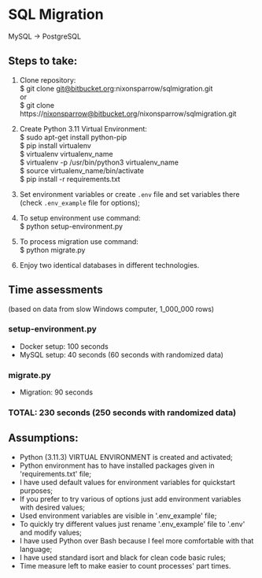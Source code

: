 # SQL Migration 
MySQL -> PostgreSQL

## Steps to take:

1. Clone repository:\
$ git clone git@bitbucket.org:nixonsparrow/sqlmigration.git\
or\
$ git clone https://nixonsparrow@bitbucket.org/nixonsparrow/sqlmigration.git

2. Create Python 3.11 Virtual Environment:\
$ sudo apt-get install python-pip\
$ pip install virtualenv\
$ virtualenv virtualenv_name\
$ virtualenv -p /usr/bin/python3 virtualenv_name\
$ source virtualenv_name/bin/activate\
$ pip install -r requirements.txt

3. Set environment variables or create `.env` file and set variables there (check `.env_example` file for options);

4. To setup environment use command:\
$ python setup-environment.py

5. To process migration use command:\
$ python migrate.py

6. Enjoy two identical databases in different technologies.

## Time assessments
(based on data from slow Windows computer, 1_000_000 rows)
### setup-environment.py
- Docker setup: 100 seconds
- MySQL setup: 40 seconds (60 seconds with randomized data)
### migrate.py
- Migration: 90 seconds
### TOTAL: 230 seconds (250 seconds with randomized data)

## Assumptions:

- Python (3.11.3) VIRTUAL ENVIRONMENT is created and activated;
- Python environment has to have installed packages given in 'requirements.txt' file;
- I have used default values for environment variables for quickstart purposes;
- If you prefer to try various of options just add environment variables with desired values;
- Used environment variables are visible in '.env_example' file;
- To quickly try different values just rename '.env_example' file to '.env' and modify values;
- I have used Python over Bash because I feel more comfortable with that language;
- I have used standard isort and black for clean code basic rules;
- Time measure left to make easier to count processes' part times.
